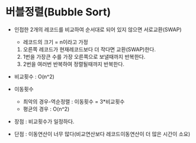 # 버블정렬(Bubble Sort)

- 인접한 2개의 레코드를 비교하여 순서대로 되어 있지 않으면 서로교환(SWAP)

  - 레코드의 크기 = n이라고 가정

  1. 오른쪽 레코드가 현재레코드보다 더 작다면 교환(SWAP)한다.
  2. 1번을 가장큰 수를 가장 오른쪽으로 보낼때까지 반복한다.
  3. 2번을 여러번 반복하여 정렬될때까지 반복한다.

- 비교횟수 : O(n^2)

- 이동횟수

  - 최악의 경우-역순정렬 : 이동횟수 = 3*비교횟수
  - 평균의 경우 : O(n^2)

- 장점 : 비교횟수가 일정하다.
- 단점 : 이동연산이 너무 많다(비교연산보다 레코드이동연산이 더 많은 시간이 소요)